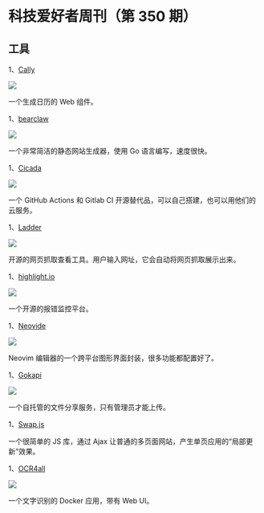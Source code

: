 # 科技爱好者周刊（第 350 期）

## 工具

1、[Cally](https://wicky.nillia.ms/cally/)

![](https://cdn.beekka.com/blogimg/asset/202404/bg2024041411.webp)

一个生成日历的 Web 组件。

1、[bearclaw](https://github.com/donuts-are-good/bearclaw)

![](https://cdn.beekka.com/blogimg/asset/202311/bg2023110604.webp)

一个非常简洁的静态网站生成器，使用 Go 语言编写，速度很快。

1、[Cicada](https://github.com/Cicada-Software/cicada)

![](https://cdn.beekka.com/blogimg/asset/202311/bg2023110701.webp)

一个 GitHub Actions 和 Gitlab CI 开源替代品，可以自己搭建，也可以用他们的云服务。

1、[Ladder](https://github.com/kubero-dev/ladder)

![](https://cdn.beekka.com/blogimg/asset/202311/bg2023110703.webp)

开源的网页抓取查看工具。用户输入网址，它会自动将网页抓取展示出来。

1、[highlight.io](https://github.com/highlight/highlight)

![](https://cdn.beekka.com/blogimg/asset/202311/bg2023110711.webp)

一个开源的报错监控平台。

1、[Neovide](https://neovide.dev/)

![](https://cdn.beekka.com/blogimg/asset/202407/bg2024072509.webp)

Neovim 编辑器的一个跨平台图形界面封装，很多功能都配置好了。

1、[Gokapi](https://github.com/Forceu/Gokapi)

![](https://cdn.beekka.com/blogimg/asset/202407/bg2024072602.webp)

一个自托管的文件分享服务，只有管理员才能上传。

1、[Swap.js](https://github.com/josephernest/Swap)

一个很简单的 JS 库，通过 Ajax 让普通的多页面网站，产生单页应用的“局部更新”效果。

1、[OCR4all](https://www.ocr4all.org/)

![](https://cdn.beekka.com/blogimg/asset/202502/bg2025021508.webp)

一个文字识别的 Docker 应用，带有 Web UI。